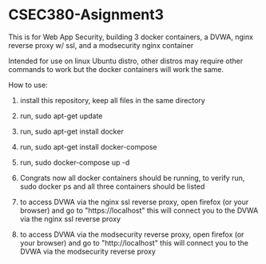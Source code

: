 # CSEC380-Asignment3
This is for Web App Security, building 3 docker containers, a DVWA, nginx reverse proxy w/ ssl, and a modsecurity nginx container

Intended for use on linux Ubuntu distro, other distros may require other commands to work but the docker containers will work the same.

How to use:

1) install this repository, keep all files in the same directory
2) run, sudo apt-get update
3) run, sudo apt-get install docker
4) run, sudo apt-get install docker-compose
5) run, sudo docker-compose up -d

6) Congrats now all docker containers should be running, to verify run, sudo docker ps and all three containers should be listed

7) to access DVWA via the nginx ssl reverse proxy, open firefox (or your browser) and go to "https://localhost" this will connect you to the DVWA via the nginx ssl reverse proxy
8) to access DVWA via the modsecurity reverse proxy, open firefox (or your browser) and go to "http://localhost" this will connect you to the DVWA via the modsecurity reverse proxy
